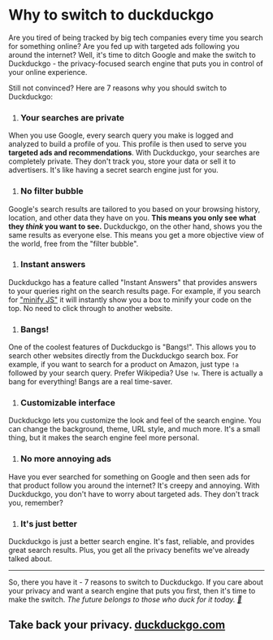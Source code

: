 # Why to switch to duckduckgo

Are you tired of being tracked by big tech companies every time you search for something online? Are you fed up with targeted ads following you around the internet? Well, it's time to ditch Google and make the switch to Duckduckgo - the privacy-focused search engine that puts you in control of your online experience.

Still not convinced? Here are 7 reasons why you should switch to Duckduckgo:

1. ### Your searches are private
    

When you use Google, every search query you make is logged and analyzed to build a profile of you. This profile is then used to serve you **targeted ads and recommendations**. With Duckduckgo, your searches are completely private. They don't track you, store your data or sell it to advertisers. It's like having a secret search engine just for you.

1. ### No filter bubble
    

Google's search results are tailored to you based on your browsing history, location, and other data they have on you. **This means you only see what they *think* you want to see.** Duckduckgo, on the other hand, shows you the same results as everyone else. This means you get a more objective view of the world, free from the "filter bubble".

1. ### Instant answers
    

Duckduckgo has a feature called "Instant Answers" that provides answers to your queries right on the search results page. For example, if you search for ["minify JS"](https://duckduckgo.com/?q=minify+JS&atb=v358-1&ia=answer#:~:text=Defini%C3%A7%C3%B5es-,Minifier,-Enter%20code%20below) it will instantly show you a box to minify your code on the top. No need to click through to another website.

1. ### Bangs!
    

One of the coolest features of Duckduckgo is "Bangs!". This allows you to search other websites directly from the Duckduckgo search box. For example, if you want to search for a product on Amazon, just type `!a` followed by your search query. Prefer Wikipedia? Use `!w`. There is actually a bang for everything! Bangs are a real time-saver.

1. ### Customizable interface
    

Duckduckgo lets you customize the look and feel of the search engine. You can change the background, theme, URL style, and much more. It's a small thing, but it makes the search engine feel more personal.

1. ### No more annoying ads
    

Have you ever searched for something on Google and then seen ads for that product follow you around the internet? It's creepy and annoying. With Duckduckgo, you don't have to worry about targeted ads. They don't track you, remember?

1. ### It's just better
    

Duckduckgo is just a better search engine. It's fast, reliable, and provides great search results. Plus, you get all the privacy benefits we've already talked about.

---

So, there you have it - 7 reasons to switch to Duckduckgo. If you care about your privacy and want a search engine that puts you first, then it's time to make the switch. *The future belongs to those who duck for it today.* [*🔗*](https://mastodon.social/tags/replaceawordinafamousquotewithduck)

## Take back your privacy. [duckduckgo.com](https://duckduckgo.com)